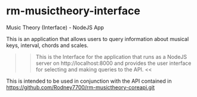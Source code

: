 # rm-musictheory-interface
Music Theory (Interface) - NodeJS App

This is an application that allows users to query information about musical keys, interval, chords and scales.

>> This is the Interface for the application that runs as a NodeJS server on http://localhost:8000 and provides the user interface
   for selecting and making queries to the API. <<
   
This is intended to be used in conjunction with the API contained in https://github.com/Rodney7700/rm-musictheory-coreapi.git
